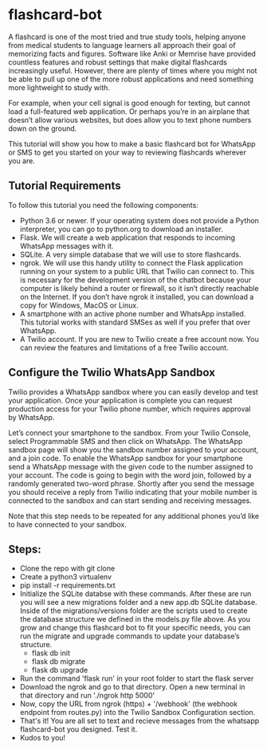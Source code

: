 # flashcard-bot

A flashcard is one of the most tried and true study tools, helping anyone from medical students to language learners all approach their goal of memorizing facts and figures. Software like Anki or Memrise have provided countless features and robust settings that make digital flashcards increasingly useful. However, there are plenty of times where you might not be able to pull up one of the more robust applications and need something more lightweight to study with.

For example, when your cell signal is good enough for texting, but cannot load a full-featured web application. Or perhaps you’re in an airplane that doesn’t allow various websites, but does allow you to text phone numbers down on the ground.

This tutorial will show you how to make a basic flashcard bot for WhatsApp or SMS to get you started on your way to reviewing flashcards wherever you are.

## Tutorial Requirements
To follow this tutorial you need the following components:
- Python 3.6 or newer. If your operating system does not provide a Python interpreter, you can go to python.org to download an installer.
- Flask. We will create a web application that responds to incoming WhatsApp messages with it.
- SQLite. A very simple database that we will use to store flashcards.
- ngrok. We will use this handy utility to connect the Flask application running on your system to a public URL that Twilio can connect to. This is necessary for the development version of the chatbot because your computer is likely behind a router or firewall, so it isn’t directly reachable on the Internet. If you don’t have ngrok it installed, you can download a copy for Windows, MacOS or Linux.
- A smartphone with an active phone number and WhatsApp installed. This tutorial works with standard SMSes as well if you prefer that over WhatsApp.
- A Twilio account. If you are new to Twilio create a free account now. You can review the features and limitations of a free Twilio account.

## Configure the Twilio WhatsApp Sandbox
Twilio provides a WhatsApp sandbox where you can easily develop and test your application. Once your application is complete you can request production access for your Twilio phone number, which requires approval by WhatsApp.

Let’s connect your smartphone to the sandbox. From your Twilio Console, select Programmable SMS and then click on WhatsApp. The WhatsApp sandbox page will show you the sandbox number assigned to your account, and a join code.
To enable the WhatsApp sandbox for your smartphone send a WhatsApp message with the given code to the number assigned to your account. The code is going to begin with the word join, followed by a randomly generated two-word phrase. Shortly after you send the message you should receive a reply from Twilio indicating that your mobile number is connected to the sandbox and can start sending and receiving messages.

Note that this step needs to be repeated for any additional phones you’d like to have connected to your sandbox.

## Steps:
* Clone the repo with git clone
* Create a python3 virtualenv
* pip install -r requirements.txt
* Initialize the SQLite databse with these commands. After these are run you will see a new migrations folder and a new app.db SQLite database. Inside of the migrations/versions folder are the scripts used to create the database structure we defined in the models.py file above. As you grow and change this flashcard bot to fit your specific needs, you can run the migrate and upgrade commands to update your database’s structure.
  * flask db init
  * flask db migrate
  * flask db upgrade
* Run the command 'flask run' in your root folder to start the flask server
* Download the ngrok and go to that directory. Open a new terminal in that directory and run './ngrok http 5000'
* Now, copy the URL from ngrok (https) + '/webhook' (the webhook endpoint from routes.py) into the Twilio Sandbox Configuration section.
* That's it! You are all set to text and recieve messages from the whatsapp flashcard-bot you designed. Test it. 
* Kudos to you!
